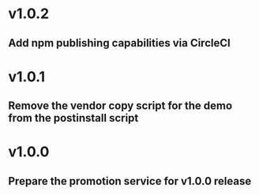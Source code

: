# v1.0.2
## Add npm publishing capabilities via CircleCI

# v1.0.1
## Remove the vendor copy script for the demo from the postinstall script

# v1.0.0
## Prepare the promotion service for v1.0.0 release
